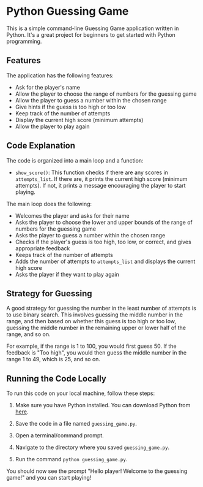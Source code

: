 # Python Guessing Game

This is a simple command-line Guessing Game application written in Python. It's a great project for beginners to get started with Python programming.

## Features

The application has the following features:

- Ask for the player's name
- Allow the player to choose the range of numbers for the guessing game
- Allow the player to guess a number within the chosen range
- Give hints if the guess is too high or too low
- Keep track of the number of attempts
- Display the current high score (minimum attempts)
- Allow the player to play again

## Code Explanation

The code is organized into a main loop and a function:

- `show_score()`: This function checks if there are any scores in `attempts_list`. If there are, it prints the current high score (minimum attempts). If not, it prints a message encouraging the player to start playing.

The main loop does the following:

- Welcomes the player and asks for their name
- Asks the player to choose the lower and upper bounds of the range of numbers for the guessing game
- Asks the player to guess a number within the chosen range
- Checks if the player's guess is too high, too low, or correct, and gives appropriate feedback
- Keeps track of the number of attempts
- Adds the number of attempts to `attempts_list` and displays the current high score
- Asks the player if they want to play again

## Strategy for Guessing

A good strategy for guessing the number in the least number of attempts is to use binary search. This involves guessing the middle number in the range, and then based on whether this guess is too high or too low, guessing the middle number in the remaining upper or lower half of the range, and so on.

For example, if the range is 1 to 100, you would first guess 50. If the feedback is "Too high", you would then guess the middle number in the range 1 to 49, which is 25, and so on.

## Running the Code Locally

To run this code on your local machine, follow these steps:

1. Make sure you have Python installed. You can download Python from [here](https://www.python.org/downloads/).

2. Save the code in a file named `guessing_game.py`.

3. Open a terminal/command prompt.

4. Navigate to the directory where you saved `guessing_game.py`.

5. Run the command `python guessing_game.py`.

You should now see the prompt "Hello player! Welcome to the guessing game!" and you can start playing!
